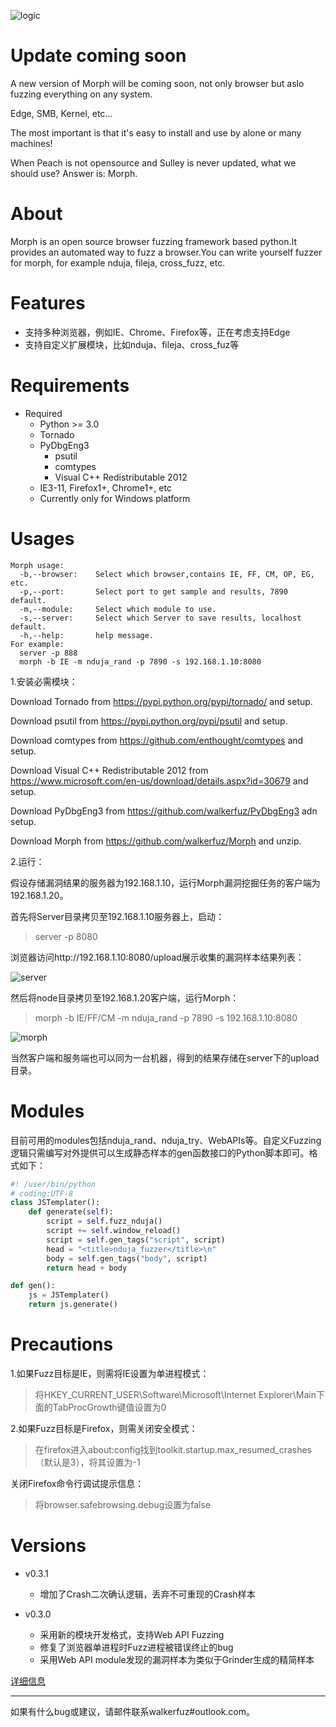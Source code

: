 ![logic](https://github.com/walkerfuz/morph/blob/master/logic.png "logic")

# Update coming soon

A new version of Morph will be coming soon, not only browser but aslo fuzzing everything on any system.

Edge, SMB, Kernel, etc...

The most important is that it's easy to install and use by alone or many machines!

When Peach is not opensource and Sulley is never updated, what we should use? Answer is: Morph.



# About

Morph is an open source browser fuzzing framework based python.It provides an automated way to fuzz a browser.You can write yourself fuzzer for morph, for example nduja, fileja, cross_fuzz, etc.

# Features

* 支持多种浏览器，例如IE、Chrome、Firefox等，正在考虑支持Edge
* 支持自定义扩展模块，比如nduja、fileja、cross_fuz等

# Requirements

* Required
    * Python >= 3.0
	* Tornado
	* PyDbgEng3
		* psutil
		* comtypes
		* Visual C++ Redistributable 2012
    * IE3-11, Firefox1+, Chrome1+, etc
    * Currently only for Windows platform
	
# Usages

    Morph usage:
      -b,--browser:    Select which browser,contains IE, FF, CM, OP, EG, etc.
      -p,--port:       Select port to get sample and results, 7890 default.
      -m,--module:     Select which module to use.
      -s,--server:     Select which Server to save results, localhost default.
      -h,--help:       help message.
	For example:
	  server -p 888
	  morph -b IE -m nduja_rand -p 7890 -s 192.168.1.10:8080

1.安装必需模块：

Download Tornado from https://pypi.python.org/pypi/tornado/ and setup.

Download psutil from https://pypi.python.org/pypi/psutil and setup.

Download comtypes from https://github.com/enthought/comtypes and setup.

Download Visual C++ Redistributable 2012 from https://www.microsoft.com/en-us/download/details.aspx?id=30679 and setup.

Download PyDbgEng3 from https://github.com/walkerfuz/PyDbgEng3 adn setup.

Download Morph from https://github.com/walkerfuz/Morph and unzip.

2.运行：

假设存储漏洞结果的服务器为192.168.1.10，运行Morph漏洞挖掘任务的客户端为192.168.1.20。

首先将Server目录拷贝至192.168.1.10服务器上，启动：

> server -p 8080

浏览器访问http://192.168.1.10:8080/upload展示收集的漏洞样本结果列表：

![server](https://github.com/walkerfuz/morph/blob/master/server.png "server")

然后将node目录拷贝至192.168.1.20客户端，运行Morph：

> morph -b IE/FF/CM -m nduja_rand -p 7890 -s 192.168.1.10:8080

![morph](https://github.com/walkerfuz/morph/blob/master/morph.png "morph")

当然客户端和服务端也可以同为一台机器，得到的结果存储在server下的upload目录。


# Modules

目前可用的modules包括nduja_rand、nduja_try、WebAPIs等。自定义Fuzzing逻辑只需编写对外提供可以生成静态样本的gen函数接口的Python脚本即可。格式如下：

```Python
#! /user/bin/python
# coding:UTF-8
class JSTemplater():
    def generate(self):
        script = self.fuzz_nduja()
        script += self.window_reload()
        script = self.gen_tags("script", script)
        head = "<title>nduja_fuzzer</title>\n"
        body = self.gen_tags("body", script)
        return head + body

def gen():
    js = JSTemplater()
    return js.generate()
```

# Precautions

1.如果Fuzz目标是IE，则需将IE设置为单进程模式：

> 将HKEY_CURRENT_USER\Software\Microsoft\Internet Explorer\Main下面的TabProcGrowth键值设置为0

2.如果Fuzz目标是Firefox，则需关闭安全模式：

> 在firefox进入about:config找到toolkit.startup.max_resumed_crashes（默认是3），将其设置为-1

关闭Firefox命令行调试提示信息：

> 将browser.safebrowsing.debug设置为false

# Versions

* v0.3.1
	* 增加了Crash二次确认逻辑，丢弃不可重现的Crash样本

* v0.3.0
	* 采用新的模块开发格式，支持Web API Fuzzing
	* 修复了浏览器单进程时Fuzz进程被错误终止的bug
	* 采用Web API module发现的漏洞样本为类似于Grinder生成的精简样本
	
[详细信息](https://github.com/walkerfuz/morph/blob/master/versions.md)

------

如果有什么bug或建议，请邮件联系walkerfuz#outlook.com。
